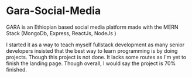 # Gara-Social-Media
GARA  is an Ethiopian based social media platform made with the MERN Stack (MongoDb, Express, ReactJs, NodeJs )

I started it as a way to teach myself fullstack development as many senior developers insisted that the best way to learn programming is by doing projects.
Though this project is not done. It lacks some routes as I'm yet to finish the landing page. Though overall, I would say the project is 70% finished. 
